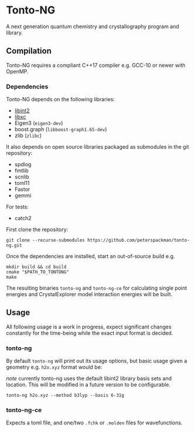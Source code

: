 # Tonto-NG

A next generation quantum chemistry and crystallography program and library.


## Compilation

Tonto-NG requires a compliant C++17 compiler e.g. GCC-10 or newer
with OpenMP.

### Dependencies

Tonto-NG depends on the following libraries:

- [libint2](https://github.com/evaleev/libint/releases/tag/v2.7.0-beta.6)
- [libxc](http://www.tddft.org/programs/libxc/down.php?file=5.0.0/libxc-5.0.0.tar.gz)
- Eigen3 (`eigen3-dev`)
- boost.graph (`libboost-graph1.65-dev`)
- zlib (`zlibc`)

It also depends on open source libraries packaged as submodules in the
git repository:

- spdlog
- fmtlib
- scnlib
- toml11
- Fastor
- gemmi

For tests:

- catch2

First clone the repository:
```
git clone --recurse-submodules https://github.com/peterspackman/tonto-ng.git
```

Once the dependencies are installed, start an out-of-source build e.g.
```
mkdir build && cd build
cmake "$PATH_TO_TONTONG"
make
```

The resulting binaries `tonto-ng` and `tonto-ng-ce` for calculating
single point energies and CrystalExplorer model interaction energies
will be built.


## Usage

All following usage is a work in progress, expect significant changes
constantly for the time-being while the exact input format is decided.

### tonto-ng
By default `tonto-ng` will print out its usage options, but basic usage
given a geometry e.g. `h2o.xyz` format would be:

*note* currently tonto-ng uses the default libint2 library basis sets
and location. This will be modified in a future version to be configurable.

```
tonto-ng h2o.xyz --method b3lyp --basis 6-31g
```

### tonto-ng-ce

Expects a toml file, and one/two `.fchk` or `.molden` files for wavefunctions.
